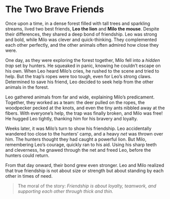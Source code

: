 # The Two Brave Friends

Once upon a time, in a dense forest filled with tall trees and sparkling streams, lived two best friends, **Leo the lion** and **Milo the mouse**. Despite their differences, they shared a deep bond of friendship. Leo was strong and bold, while Milo was clever and quick-thinking. They complemented each other perfectly, and the other animals often admired how close they were.

One day, as they were exploring the forest together, Milo fell into a *hidden trap* set by hunters. He squeaked in panic, knowing he couldn’t escape on his own. When Leo heard Milo’s cries, he rushed to the scene and tried to help. But the trap’s ropes were too tough, even for Leo’s strong claws. Determined to save his friend, Leo decided to seek help from the other animals in the forest.

Leo gathered animals from far and wide, explaining Milo’s predicament. Together, they worked as a team: the deer pulled on the ropes, the woodpecker pecked at the knots, and even the tiny ants nibbled away at the fibers. With everyone’s help, the trap was finally broken, and Milo was free! He hugged Leo tightly, thanking him for his bravery and loyalty.

Weeks later, it was Milo’s turn to show his friendship. Leo accidentally wandered too close to the hunters’ camp, and a heavy *net* was thrown over him. The hunters thought they had caught a powerful lion. But Milo, remembering Leo’s courage, quickly ran to his aid. Using his sharp teeth and cleverness, he gnawed through the net and freed Leo, before the hunters could return.

From that day onward, their bond grew even stronger. Leo and Milo realized that true friendship is not about size or strength but about standing by each other in times of need.

> The moral of the story: *Friendship is about loyalty, teamwork, and supporting each other through thick and thin.*